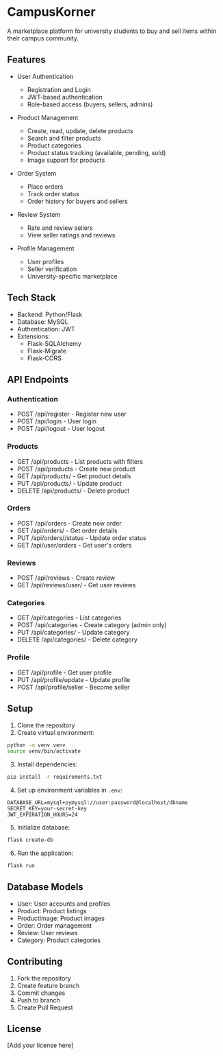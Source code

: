 # CampusKorner

A marketplace platform for university students to buy and sell items within their campus community.

## Features

- User Authentication
  - Registration and Login
  - JWT-based authentication
  - Role-based access (buyers, sellers, admins)

- Product Management
  - Create, read, update, delete products
  - Search and filter products
  - Product categories
  - Product status tracking (available, pending, sold)
  - Image support for products

- Order System
  - Place orders
  - Track order status
  - Order history for buyers and sellers

- Review System
  - Rate and review sellers
  - View seller ratings and reviews

- Profile Management
  - User profiles
  - Seller verification
  - University-specific marketplace

## Tech Stack

- Backend: Python/Flask
- Database: MySQL
- Authentication: JWT
- Extensions:
  - Flask-SQLAlchemy
  - Flask-Migrate
  - Flask-CORS

## API Endpoints

### Authentication
- POST /api/register - Register new user
- POST /api/login - User login
- POST /api/logout - User logout

### Products
- GET /api/products - List products with filters
- POST /api/products - Create new product
- GET /api/products/<id> - Get product details
- PUT /api/products/<id> - Update product
- DELETE /api/products/<id> - Delete product

### Orders
- POST /api/orders - Create new order
- GET /api/orders/<id> - Get order details
- PUT /api/orders/<id>/status - Update order status
- GET /api/user/orders - Get user's orders

### Reviews
- POST /api/reviews - Create review
- GET /api/reviews/user/<id> - Get user reviews

### Categories
- GET /api/categories - List categories
- POST /api/categories - Create category (admin only)
- PUT /api/categories/<id> - Update category
- DELETE /api/categories/<id> - Delete category

### Profile
- GET /api/profile - Get user profile
- PUT /api/profile/update - Update profile
- POST /api/profile/seller - Become seller

## Setup

1. Clone the repository
2. Create virtual environment:
```bash
python -m venv venv
source venv/bin/activate
```

3. Install dependencies:
```bash
pip install -r requirements.txt
```

4. Set up environment variables in `.env`:
```
DATABASE_URL=mysql+pymysql://user:password@localhost/dbname
SECRET_KEY=your-secret-key
JWT_EXPIRATION_HOURS=24
```

5. Initialize database:
```bash
flask create-db
```

6. Run the application:
```bash
flask run
```

## Database Models

- User: User accounts and profiles
- Product: Product listings
- ProductImage: Product images
- Order: Order management
- Review: User reviews
- Category: Product categories

## Contributing

1. Fork the repository
2. Create feature branch
3. Commit changes
4. Push to branch
5. Create Pull Request

## License

[Add your license here]
